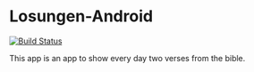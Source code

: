 # Losungen-Android

[![Build Status](https://jenkins.schalter-info.de/buildStatus/icon?job=Losungen/developement)](https://jenkins.schalter-info.de/job/Losungen/job/developement/)

This app is an app to show every day two verses from the bible. 
